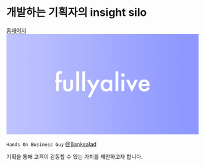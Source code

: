 # **개발하는 기획자의 insight silo**

[홈페이지](https://practical-mcclintock-f03a61.netlify.app/)
![](static/banner.jpg)

`Hands On Business Guy` [@Banksalad](https://career.banksalad.com/)

기획을 통해 고객이 감동할 수 있는 가치를 제안하고자 합니다.
